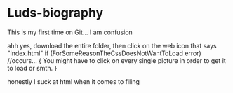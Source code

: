 # Luds-biography
This is my first time on Git... I am confusion

ahh yes, download the entire folder, then click on the web icon that says "index.html"
if (ForSomeReasonTheCssDoesNotWantToLoad error) //occurs...
{
   You might have to click on every single picture in order to get it to load or smth.
}

honestly I suck at html when it comes to filing
